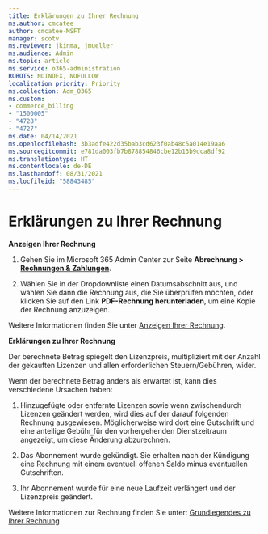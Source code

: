 ```yaml
---
title: Erklärungen zu Ihrer Rechnung
ms.author: cmcatee
author: cmcatee-MSFT
manager: scotv
ms.reviewer: jkinma, jmueller
ms.audience: Admin
ms.topic: article
ms.service: o365-administration
ROBOTS: NOINDEX, NOFOLLOW
localization_priority: Priority
ms.collection: Adm_O365
ms.custom:
- commerce_billing
- "1500005"
- "4728"
- "4727"
ms.date: 04/14/2021
ms.openlocfilehash: 3b3adfe422d35bab3cd623f0ab48c5a014e19aa6
ms.sourcegitcommit: e781da003fb7b878854846cbe12b13b9dca8df92
ms.translationtype: HT
ms.contentlocale: de-DE
ms.lasthandoff: 08/31/2021
ms.locfileid: "58843485"
---
```

# <a name="understand-your-bill"></a>Erklärungen zu Ihrer Rechnung

**Anzeigen Ihrer Rechnung**

1. Gehen Sie im Microsoft 365 Admin Center zur Seite **Abrechnung > [Rechnungen & Zahlungen](https://go.microsoft.com/fwlink/p/?linkid=848039)**.

2. Wählen Sie in der Dropdownliste einen Datumsabschnitt aus, und wählen Sie dann die Rechnung aus, die Sie überprüfen möchten, oder klicken Sie auf den Link **PDF-Rechnung herunterladen**, um eine Kopie der Rechnung anzuzeigen.

Weitere Informationen finden Sie unter [Anzeigen Ihrer Rechnung](https://docs.microsoft.com/microsoft-365/commerce/billing-and-payments/view-your-bill-or-invoice).

**Erklärungen zu Ihrer Rechnung**

Der berechnete Betrag spiegelt den Lizenzpreis, multipliziert mit der Anzahl der gekauften Lizenzen und allen erforderlichen Steuern/Gebühren, wider.

Wenn der berechnete Betrag anders als erwartet ist, kann dies verschiedene Ursachen haben:

1. Hinzugefügte oder entfernte Lizenzen sowie wenn zwischendurch Lizenzen geändert werden, wird dies auf der darauf folgenden Rechnung ausgewiesen.  Möglicherweise wird dort eine Gutschrift und eine anteilige Gebühr für den vorhergehenden Dienstzeitraum angezeigt, um diese Änderung abzurechnen.

2. Das Abonnement wurde gekündigt.  Sie erhalten nach der Kündigung eine Rechnung mit einem eventuell offenen Saldo minus eventuellen Gutschriften.

3. Ihr Abonnement wurde für eine neue Laufzeit verlängert und der Lizenzpreis geändert.  

Weitere Informationen zur Rechnung finden Sie unter: [Grundlegendes zu Ihrer Rechnung](https://support.office.com/article/Understand-your-invoice-for-Office-365-for-business-0724b428-fb59-4962-8c37-6674166d7507)
